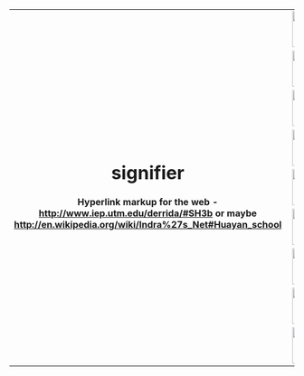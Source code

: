 
<style type="text/css">
table {border: 0px hidden transparent;}
</style>

<table border="0" cellpadding="0" cellspacing="0" width="100%">
<colgroup>
<col class="one">
<col class="two" align="right">
</colgroup>
<tr>
<th rowspan="9">
<h1>signifier</h1>

<p>Hyperlink markup for the web - 
<a href="http://www.iep.utm.edu/derrida/#SH3b">http://www.iep.utm.edu/derrida/#SH3b</a>
or maybe 
<a href="http://en.wikipedia.org/wiki/Indra%27s_Net#Huayan_school">http://en.wikipedia.org/wiki/Indra%27s_Net#Huayan_school</a>
</p>
</th>
<td>
<img src="https://github.com/silenter/signifier/raw/master/images/icon.png" width="86px" height="64px" align="right">
</td>
</tr>
<tr>
<td>
<img src="https://github.com/silenter/signifier/raw/master/images/icon.png" width="86px" height="64px" align="right">
</td>
</tr>
<tr>
<td>
<img src="https://github.com/silenter/signifier/raw/master/images/icon.png" width="86px" height="64px" align="right">
</td>
</tr>
<tr>
<td>
<img src="https://github.com/silenter/signifier/raw/master/images/icon.png" width="86px" height="64px" align="right">
</td>
</tr>
<tr>
<td>
<img src="https://github.com/silenter/signifier/raw/master/images/icon.png" width="86px" height="64px" align="right">
</td>
</tr>
<tr>
<td>
<img src="https://github.com/silenter/signifier/raw/master/images/icon.png" width="86px" height="64px" align="right">
</td>
</tr>
<tr>
<td>
<img src="https://github.com/silenter/signifier/raw/master/images/icon.png" width="86px" height="64px" align="right">
</td>
</tr>
<tr>
<td>
<img src="https://github.com/silenter/signifier/raw/master/images/icon.png" width="86px" height="64px" align="right">
</td>
</tr>
<tr>
<td>
<img src="https://github.com/silenter/signifier/raw/master/images/icon.png" width="86px" height="64px" align="right">
</td>
</tr>
</table>
